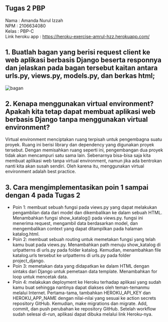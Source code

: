 ## Tugas 2 PBP

Nama            : Amanda Nurul Izzah
<br>
NPM             : 2106634080
<br>
Kelas           : PBP-C
<br>
Link heroku app : https://heroku-exercise-amrul-hzz.herokuapp.com/ 
<br>

## 1. Buatlah bagan yang berisi request client ke web aplikasi berbasis Django beserta responnya dan jelaskan pada bagan tersebut kaitan antara urls.py, views.py, models.py, dan berkas html; 

![bagan](https://github.com/amrul-hzz/tugas-2-pbp/blob/main/katalog/bagan.png)

## 2. Kenapa menggunakan virtual environment? Apakah kita tetap dapat membuat aplikasi web berbasis Django tanpa menggunakan virtual environment? 
Virtual environment menciptakan ruang terpisah untuk pengembagna suatu proyek. Ruang ini berisi library dan dependency yang digunakan proyek tersebut. Dengan memisahkan ruang seperti ini, pengembangan dua proyek tidak akan mencampuri satu sama lain. Sebenarnya bisa-bisa saja kita membuat aplikasi web tanpa virtual environment, namun jika ada bentrokan nanti kita akan susah sendiri. Oleh karena itu, menggunakan virtual environment adalah best practice.

## 3. Cara mengimplementasikan poin 1 sampai dengan 4 pada Tugas 2
   - Poin 1: membuat sebuah fungsi pada views.py yang dapat melakukan pengambilan data dari model dan dikembalikan ke dalam sebuah HTML.
      Menambahkan fungsi show_katalog() pada views.py. fungsi ini menerima request, mengambil data berdasarkan model, dan mengembalikan context yang dapat ditampilkan pada halaman katalog.html.
   - Poin 2: membuat sebuah routing untuk memetakan fungsi yang telah kamu buat pada views.py.
      Menambahkan path menuju show_katalog di urlpatterns di urls.py pada folder katalog. Kemudian, menambahkan file katalog.urls tersebut ke urlpatterns di urls.py pada folder project_django.
   - Poin 3: memetakan data yang didapatkan ke dalam HTML dengan sintaks dari Django untuk pemetaan data template.
      Menambahkan for loop untuk mencetak data.
   - Poin 4: melakukan deployment ke Heroku terhadap aplikasi yang sudah kamu buat sehingga nantinya dapat diakses oleh teman-temanmu melalui Internet.
      Pertama-tama, tambahkan HEROKU_API_KEY dan HEROKU_APP_NAME dengan nilai-nilai yang sesuai ke action secrets repository GitHub. Kemudian, make migrations dan migrate. Add, commit, dan push perubahan ke repository GitHub. Setelah workflow sudah selesai di-run, aplikasi dapat dibuka melalui link Heroku-nya. 